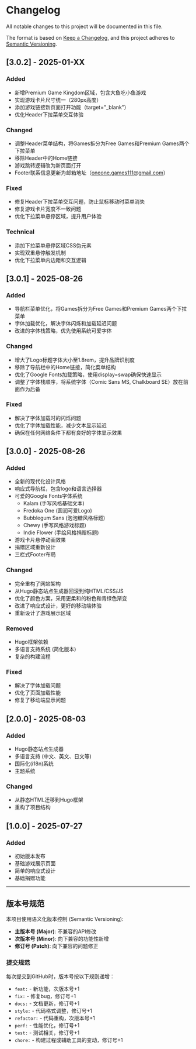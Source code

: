 # Changelog

All notable changes to this project will be documented in this file.

The format is based on [Keep a Changelog](https://keepachangelog.com/en/1.0.0/),
and this project adheres to [Semantic Versioning](https://semver.org/spec/v2.0.0.html).

## [3.0.2] - 2025-01-XX

### Added
- 新增Premium Game Kingdom区域，包含大鱼吃小鱼游戏
- 实现游戏卡片尺寸统一（280px高度）
- 添加游戏链接新页面打开功能（target="_blank"）
- 优化Header下拉菜单交互体验

### Changed
- 调整Header菜单结构，将Games拆分为Free Games和Premium Games两个下拉菜单
- 移除Header中的Home链接
- 游戏跳转逻辑改为新页面打开
- Footer联系信息更新为邮箱地址（oneone.games111@gmail.com）

### Fixed
- 修复Header下拉菜单交互问题，防止鼠标移动时菜单消失
- 修复游戏卡片宽度不一致问题
- 优化下拉菜单悬停区域，提升用户体验

### Technical
- 添加下拉菜单悬停区域CSS伪元素
- 实现双重悬停触发机制
- 优化下拉菜单内边距和交互逻辑

## [3.0.1] - 2025-08-26

### Added
- 导航栏菜单优化，将Games拆分为Free Games和Premium Games两个下拉菜单
- 字体加载优化，解决字体闪烁和加载延迟问题
- 改进的字体栈策略，优先使用系统可爱字体

### Changed
- 增大了Logo标题字体大小至1.8rem，提升品牌识别度
- 移除了导航栏中的Home链接，简化菜单结构
- 优化了Google Fonts加载策略，使用display=swap确保快速显示
- 调整了字体栈顺序，将系统字体（Comic Sans MS, Chalkboard SE）放在前面作为后备

### Fixed
- 解决了字体加载时的闪烁问题
- 优化了字体加载性能，减少文本显示延迟
- 确保在任何网络条件下都有良好的字体显示效果

## [3.0.0] - 2025-08-26

### Added
- 全新的现代化设计风格
- 响应式导航栏，包含logo和语言选择器
- 可爱的Google Fonts字体系统
  - Kalam (手写风格基础文本)
  - Fredoka One (圆润可爱Logo)
  - Bubblegum Sans (泡泡糖风格标题)
  - Chewy (手写风格游戏标题)
  - Indie Flower (手绘风格捐赠标题)
- 游戏卡片悬停动画效果
- 捐赠区域重新设计
- 三栏式Footer布局

### Changed
- 完全重构了网站架构
- 从Hugo静态站点生成器回滚到纯HTML/CSS/JS
- 优化了颜色方案，采用更柔和的粉色和青绿色渐变
- 改进了响应式设计，更好的移动端体验
- 重新设计了游戏展示区域

### Removed
- Hugo框架依赖
- 多语言支持系统 (简化版本)
- 复杂的构建流程

### Fixed
- 解决了字体加载问题
- 优化了页面加载性能
- 修复了移动端显示问题

## [2.0.0] - 2025-08-03

### Added
- Hugo静态站点生成器
- 多语言支持 (中文、英文、日文等)
- 国际化(i18n)系统
- 主题系统

### Changed
- 从静态HTML迁移到Hugo框架
- 重构了项目结构

## [1.0.0] - 2025-07-27

### Added
- 初始版本发布
- 基础游戏展示页面
- 简单的响应式设计
- 基础捐赠功能

---

## 版本号规范

本项目使用语义化版本控制 (Semantic Versioning):

- **主版本号 (Major)**: 不兼容的API修改
- **次版本号 (Minor)**: 向下兼容的功能性新增
- **修订号 (Patch)**: 向下兼容的问题修正

### 提交规范

每次提交到GitHub时，版本号按以下规则递增：

- `feat:` - 新功能，次版本号+1
- `fix:` - 修复bug，修订号+1  
- `docs:` - 文档更新，修订号+1
- `style:` - 代码格式调整，修订号+1
- `refactor:` - 代码重构，次版本号+1
- `perf:` - 性能优化，修订号+1
- `test:` - 测试相关，修订号+1
- `chore:` - 构建过程或辅助工具的变动，修订号+1
